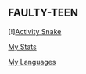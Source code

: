 ## FAULTY-TEEN

[!][Activity Snake](https://github.com/faulty-teen/faulty-teen/blob/main/snake.svg)

[My Stats](https://github-readme-stats.vercel.app/api/?username=faulty-teen&count_private=true&theme=tokyonight&showicons=true)

[My Languages](https://github-readme-stats.vercel.app/api/top-langs/?username=faulty-teen&langs_count=5&theme=tokyonight)
